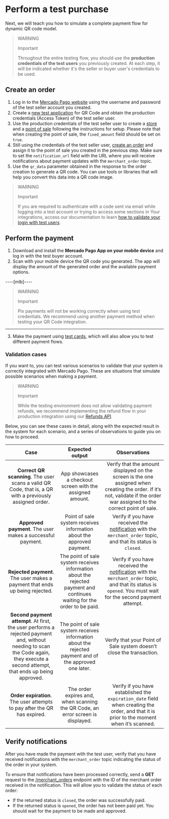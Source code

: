 # Perform a test purchase 

Next, we will teach you how to simulate a complete payment flow for dynamic QR code model.

> WARNING
>
> Important
>
> Throughout the entire testing flow, you should use the **production credentials of the test users** you previously created. At each step, it will be indicated whether it's the seller or buyer user's credentials to be used.

## Create an order 

1. Log in to the [Mercado Pago website](https://www.mercadopago[FAKER][URL][DOMAIN]/developers/panel/app) using the username and password of the test seller account you created. 
2. Create a [new test application](/developers/en/docs/qr-code/additional-content/your-integrations/dashboard) for QR Code and obtain the production credentials (Access Token) of the test seller user. 
3. Use the production credentials of the test seller user to create a [store](/developers/en/reference/stores/_users_user_id_stores/post) and a [point of sale](/developers/en/reference/pos/_pos/post) following the instructions for setup. Please note that when creating the point of sale, the `fixed_amount` field should be set on `true`. 
4. Still using the credentials of the test seller user, [create an order](/developers/es/reference/qr-dynamic/_instore_orders_qr_seller_collectors_user_id_pos_external_pos_id_qrs/put) and assign it to the point of sale you created in the previous step. Make sure to set the `notification_url` field with the URL where you will receive notifications about payment updates with the `merchant_order` topic. 
5. Use the `qr_data` parameter obtained in the response to the order creation to generate a QR code. You can use tools or libraries that will help you convert this data into a QR code image.

> WARNING
>
> Important
>
> If you are required to authenticate with a code sent via email while logging into a test account or trying to access some sections in Your integrations, access our documentation to learn [how to validate your login with test users](/developers/en/docs/adobe-commerce/additional-content/your-integrations/test/accounts#bookmark_validate_login_with_test_users). 

## Perform the payment 

1. Download and install the **Mercado Pago App on your mobile device** and log in with the test buyer account. 
2. Scan with your mobile device the QR code you generated. The app will display the amount of the generated order and the available payment options. 

----[mlb]----
> WARNING
>
> Important
>
> Pix payments will not be working correctly when using test credentials. We recommend using another payment method when testing your QR Code integration.
------------

3. Make the payment using [test cards](/developers/en/docs/qr-code/additional-content/your-integrations/test/cards), which will also allow you to test different payment flows. 

### Validation cases 
If you want to, you can test various scenarios to validate that your system is correctly integrated with Mercado Pago. These are situations that simulate possible scenarios when making a payment. 

> WARNING
>
> Important
>
> While the testing environment does not allow validating payment refunds, we recommend implementing the refund flow in your production integration using our [Refunds API](/developers/en/reference/chargebacks/_payments_id_refunds/post).

Below, you can see these cases in detail, along with the expected result in the system for each scenario, and a series of observations to guide you on how to proceed.

| Case | Expected output | Observations |
|:---:|:---:|:---:|
| **Correct QR scanning**. The user scans a valid QR Code, that is, a QR with a previously assigned order. | App showcases a checkout screen with the assigned amount. | Verify that the amount displayed on the screen is the one assigned when creating the order. If it’s not, validate if the order war assigned to the correct point of sale. |
| **Approved payment**. The user makes a successful payment. | Point of sale system receives information about the approved payment. | Verify if you have received the [notification](/developers/en/docs/qr-code/additional-content/your-integrations/notifications) with the `merchant_order` topic, and that its status is `closed`. |
| **Rejected payment**. The user makes a payment that ends up being rejected. | The point of sale system receives information about the rejected payment and continues waiting for the order to be paid. | Verify if you have received the [notification](/developers/en/docs/qr-code/additional-content/your-integrations/notifications) with the `merchant_order` topic, and that its status is `opened`. You must wait for the second payment attempt. |
| **Second payment attempt**. At first, the user performs a rejected payment and, without needing to scan the Code again, they execute a second attempt, that ends up being  approved. | The point of sale system receives information about the rejected payment and of the approved one later. | Verify that your Point of Sale system doesn’t close the transaction. |
| **Order expiration**. The user attempts to pay after the QR has expired. | The order expires and, when scanning the QR Code, an error screen is displayed. | Verify if you have established the `expiration_date` field when creating the order, and that it is prior to the moment when it’s scanned. |


## Verify notifications 
After you have made the payment with the test user, verify that you have received notifications with the `merchant_order` topic indicating the status of the order in your system. 

To ensure that notifications have been processed correctly, send a **GET** request to the [/merchant_orders](/developers/en/reference/merchant_orders/_merchant_orders_id/get) endpoint with the ID of the merchant order received in the notification. This will allow you to validate the status of each order: 
 * If the returned status is `closed`, the order was successfully paid. 
 * If the returned status is `opened`, the order has not been paid yet. You should wait for the payment to be made and approved. 
